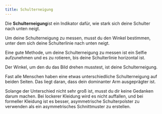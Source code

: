 ```yaml
---
title: Schulterneigung
---
```


Die **Schulterneigung**ist ein Indikator dafür, wie stark sich deine Schulter nach unten neigt.

Um deine Schulterneigung zu messen, musst du den Winkel bestimmen, unter dem sich deine Schulterlinie nach unten neigt.

Eine gute Methode, um deine Schulterneigung zu messen ist ein Selfie aufzunehmen und es zu rotieren, bis deine Schulterlinie horizontal ist.

Der Winkel, um den du das Bild drehen musstest, ist deine Schulterneigung.

<Note>

Fast alle Menschen haben eine etwas unterschiedliche Schulterneigung auf beiden Seiten.
Das liegt daran, dass dein dominanter Arm ausgeprägter ist.

Solange der Unterschied nicht sehr groß ist, musst du dir keine Gedanken darum machen.
Bei lockerer Kleidung wird es nicht auffallen, und bei formeller Kleidung ist es besser, asymmetrische Schulterpolster zu verwenden als ein asymmetrisches Schnittmuster zu erstellen.

</Note>
